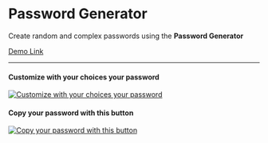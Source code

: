 # Password Generator
Create random and complex passwords using the **Password Generator**

[Demo Link](https://work.kodemre.com/password-generator/ "Demo Link")

------------

#### Customize with your choices your password
[![Customize with your choices your password](https://github.com/kodemre/password-generator/blob/master/img/pass-gen_2.png "Customize with your choices your password")](https://github.com/kodemre/password-generator/blob/master/img/pass-gen_2.png")

#### Copy your password with  this button
[![Copy your password with  this button](https://github.com/kodemre/password-generator/blob/master/img/pass-gen_3.png "Copy your password with  this button")](https://github.com/kodemre/password-generator/blob/master/img/pass-gen_3.png "Copy your password with  this button")

